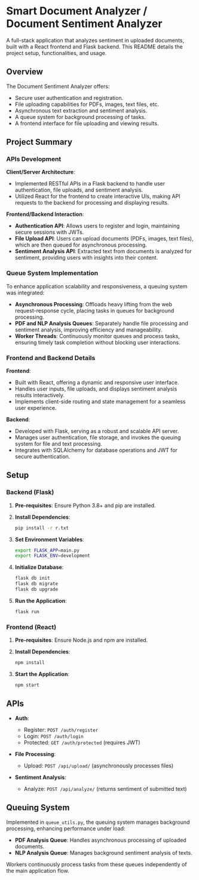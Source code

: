 # Smart Document Analyzer / Document Sentiment Analyzer

A full-stack application that analyzes sentiment in uploaded documents, built with a React frontend and Flask backend. This README details the project setup, functionalities, and usage.

## Overview

The Document Sentiment Analyzer offers:

- Secure user authentication and registration.
- File uploading capabilities for PDFs, images, text files, etc.
- Asynchronous text extraction and sentiment analysis.
- A queue system for background processing of tasks.
- A frontend interface for file uploading and viewing results.

## Project Summary

### APIs Development

**Client/Server Architecture**:
- Implemented RESTful APIs in a Flask backend to handle user authentication, file uploads, and sentiment analysis.
- Utilized React for the frontend to create interactive UIs, making API requests to the backend for processing and displaying results.

**Frontend/Backend Interaction**:
- **Authentication API**: Allows users to register and login, maintaining secure sessions with JWTs.
- **File Upload API**: Users can upload documents (PDFs, images, text files), which are then queued for asynchronous processing.
- **Sentiment Analysis API**: Extracted text from documents is analyzed for sentiment, providing users with insights into their content.

### Queue System Implementation

To enhance application scalability and responsiveness, a queuing system was integrated:
- **Asynchronous Processing**: Offloads heavy lifting from the web request-response cycle, placing tasks in queues for background processing.
- **PDF and NLP Analysis Queues**: Separately handle file processing and sentiment analysis, improving efficiency and manageability.
- **Worker Threads**: Continuously monitor queues and process tasks, ensuring timely task completion without blocking user interactions.

### Frontend and Backend Details

**Frontend**:
- Built with React, offering a dynamic and responsive user interface.
- Handles user inputs, file uploads, and displays sentiment analysis results interactively.
- Implements client-side routing and state management for a seamless user experience.

**Backend**:
- Developed with Flask, serving as a robust and scalable API server.
- Manages user authentication, file storage, and invokes the queuing system for file and text processing.
- Integrates with SQLAlchemy for database operations and JWT for secure authentication.

## Setup

### Backend (Flask)

1. **Pre-requisites**: Ensure Python 3.8+ and pip are installed.

2. **Install Dependencies**:
    ```bash
    pip install -r r.txt
    ```

3. **Set Environment Variables**:
    ```bash
    export FLASK_APP=main.py
    export FLASK_ENV=development
    ```

4. **Initialize Database**:
    ```bash
    flask db init
    flask db migrate
    flask db upgrade
    ```

5. **Run the Application**:
    ```bash
    flask run
    ```

### Frontend (React)

1. **Pre-requisites**: Ensure Node.js and npm are installed.

2. **Install Dependencies**:
    ```bash
    npm install
    ```

3. **Start the Application**:
    ```bash
    npm start
    ```

## APIs

- **Auth**: 
    - Register: `POST /auth/register`
    - Login: `POST /auth/login`
    - Protected: `GET /auth/protected` (requires JWT)

- **File Processing**: 
    - Upload: `POST /api/upload/` (asynchronously processes files)

- **Sentiment Analysis**: 
    - Analyze: `POST /api/analyze/` (returns sentiment of submitted text)

## Queuing System

Implemented in `queue_utils.py`, the queuing system manages background processing, enhancing performance under load:

- **PDF Analysis Queue**: Handles asynchronous processing of uploaded documents.
- **NLP Analysis Queue**: Manages background sentiment analysis of texts.

Workers continuously process tasks from these queues independently of the main application flow.